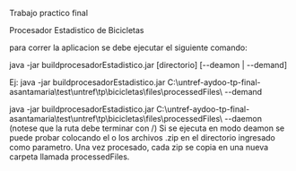 Trabajo practico final

Procesador Estadistico de Bicicletas

para correr la aplicacion se debe ejecutar el siguiente comando:

java -jar buildprocesadorEstadistico.jar [directorio] [--deamon | --demand]

Ej: java -jar buildprocesadorEstadistico.jar C:\untref-aydoo-tp-final-asantamaria\test\untref\tp\bicicletas\files\processedFiles\ --demand

java -jar buildprocesadorEstadistico.jar C:\untref-aydoo-tp-final-asantamaria\test\untref\tp\bicicletas\files\processedFiles\ --daemon
(notese que la ruta debe terminar con /)
Si se ejecuta en modo deamon se puede probar colocando el o los archivos .zip en el directorio ingresado como parametro. Una vez procesado, cada zip se copia en una nueva carpeta llamada processedFiles.